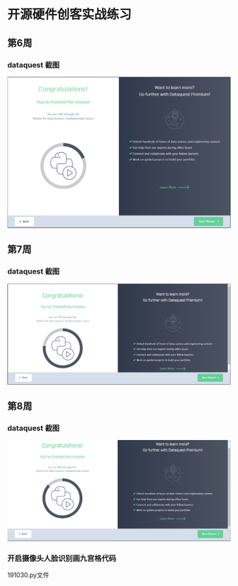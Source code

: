 # 开源硬件创客实战练习
## 第6周
### dataquest 截图

![image](https://github.com/ophwsjtu18/ohw19f/blob/master/student/ykq/lesson2.PNG)

## 第7周
### dataquest 截图

![image](https://github.com/ophwsjtu18/ohw19f/blob/master/student/ykq/lesson7.PNG)

## 第8周
### dataquest 截图

![image](https://github.com/ophwsjtu18/ohw19f/blob/master/student/ykq/lesson8.PNG)

### 开启摄像头人脸识别画九宫格代码
 191030.py文件
